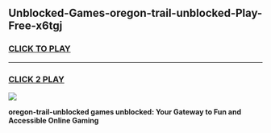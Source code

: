 
## Unblocked-Games-oregon-trail-unblocked-Play-Free-x6tgj
<h3>
<a href="https://premium76.site?title=oregon-trail-unblocked&ref=23A">CLICK TO PLAY</a></h3>
<hr>

<h3>
<a href="https://premium76.site?title=oregon-trail-unblocked&ref=23A">CLICK 2 PLAY</a>
  
</h3>

<a href="https://premium76.site?title=oregon-trail-unblocked&ref=23A"><img src="https://clearcache.store/games.png"></a>


**oregon-trail-unblocked games unblocked: Your Gateway to Fun and Accessible Online Gaming**
